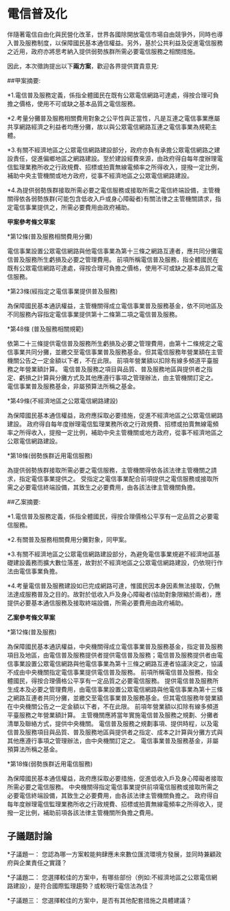 # 電信普及化

伴隨著電信自由化與民營化改革，世界各國除開放電信市場自由競爭外，同時也導入普及服務制度，以保障國民基本通信權益。另外，基於公共利益及促進電信服務之近用，政府亦將思考納入提供弱勢族群所需必要電信服務之相關措施。

因此，本次徵詢提出以下**兩方案**，歡迎各界提供寶貴意見:

##甲案摘要: <br> 

*1.電信普及服務定義，係指全體國民在既有公眾電信網路可達處，得按合理可負擔之價格，使用不可或缺之基本品質之電信服務。

*2.考量分攤普及服務相關費用對象之公平性與正當性，凡是互連之電信事業應屬共享網路經濟之利益者均應分攤，故以與公眾電信網路互連之電信事業為規範主體。

*3.有關不經濟地區之公眾電信網路建設部分，政府亦負有承擔公眾電信網路之建設責任，促進偏鄉地區之網路建設。至於建設經費來源，由政府得自每年度辦理電信監理業務所收之行政規費、招標或拍賣無線電頻率之所得收入，提撥一定比例，補助中央主管機關或地方政府，從事不經濟地區之公眾電信網路建設。

*4.為提供弱勢族群接取所需必要之電信服務或接取所需之電信終端設備，主管機關得依各弱勢族群(可能包含低收入戶或身心障礙者)有關法律之主管機關請求，指定電信事業提供之，所需必要費用由政府補助。

**甲案參考條文草案**

*第12條(普及服務相關費用分攤)

電信事業設置公眾電信網路與他電信事業為第十三條之網路互連者，應共同分攤電信普及服務所生虧損及必要之管理費用。
前項所稱電信普及服務，指全體國民在既有公眾電信網路可達處，得按合理可負擔之價格，使用不可或缺之基本品質之電信服務。

*第23條(經指定之電信事業提供普及服務)  

為保障國民基本通訊權益，主管機關得成立電信事業普及服務基金，依不同地區及不同服務內容指定電信事業提供第十二條第二項之電信普及服務。


*第48條 (普及服務相關規範) 

依第二十三條提供電信普及服務所生虧損及必要之管理費用，由第十二條規定之電信事業共同分攤，並繳交至電信事業普及服務基金。但其電信服務年營業額在主管機關公告之一定金額以下者，不在此限。
前項年營業額以扣除有線多頻道平臺服務之年營業額計算。
電信普及服務之項目與品質、普及服務地區與提供者之指定、虧損之計算與分攤方式及其他應遵行事項之管理辦法，由主管機關訂定之。
電信事業普及服務基金，非屬預算法所稱之基金。

*第49條(不經濟地區之公眾電信網路建設)  

為保障國民基本通信權益，政府應採取必要措施，促進不經濟地區之公眾電信網路建設。
政府得自每年度辦理電信監理業務所收之行政規費、招標或拍賣無線電頻率之所得收入，提撥一定比例，補助中央主管機關或地方政府，從事不經濟地區之公眾電信網路建設。

*第18條(弱勢族群近用電信服務)  

為提供弱勢族群接取所需必要之電信服務，主管機關得依各該法律主管機關之請求，指定電信事業提供之。
受指定之電信事業配合前項提供之電信服務或接取所需之必要電信終端設備，其致生之必要費用，由各該法律主管機關負擔。


##乙案摘要: <br> 

*1.電信普及服務定義，係指全體國民，得按合理價格公平享有一定品質之必要電信服務。

*2.有關普及服務相關費用分攤對象，同甲案。

*3.有關不經濟地區之公眾電信網路建設部分，為避免電信事業規避不經濟地區基礎建設義務而擴大數位落差，故對於不經濟地區之公眾電信網路建設，仍依現行作法由電信事業負擔。

*4.考量電信普及服務建設如已完成網路可達，惟國民因本身因素無法接取，仍無法達成服務普及之目的。故對於低收入戶及身心障礙者(協助對象限縮於兩者)，應提供必要基本通信服務及接取終端設備，所需必要費用由政府補助。

**乙案參考條文草案**

*第12條(普及服務)

為保障國民基本通訊權益，中央機關得成立電信事業普及服務基金，指定普及服務項目及地區，由電信普及服務提供者提供電信普及服務；電信普及服務提供者由電信事業設置公眾電信網路與他電信事業為第十三條之網路互連者協議決定之，協議不成由中央機關指定電信事業提供電信普及服務。
前項所稱電信普及服務，指全體國民，得按合理價格公平享有一定品質之必要電信服務。
提供電信普及服務所生成本及必要之管理費用，由電信事業設置公眾電信網路與他電信事業為第十三條之網路互連者共同分攤，並繳交至電信事業普及服務基金。但其電信服務年營業額在中央機關公告之一定金額以下者，不在此限。
前項年營業額以扣除有線多頻道平臺服務之年營業額計算。
主管機關應將當年實施電信普及服務之規劃、分攤者清單及聯絡方式，提供中央機關。
電信普及服務之規劃事項、提供時程，以及電信普及服務項目與品質、普及服務地區與提供者之指定、成本之計算與分攤方式與其他應遵行事項之管理辦法，由中央機關訂定之。
電信事業普及服務基金，非屬預算法所稱之基金。

*第18條(弱勢族群近用電信服務)　

為保障國民基本通信權益，政府應採取必要措施，促進低收入戶及身心障礙者接取所需必要之電信服務。
中央機關得指定電信事業提供前項電信服務或接取所需之必要電信終端設備，其致生之必要費用，由各該法律主管機關負擔之。
政府得自每年度辦理電信監理業務所收之行政規費、招標或拍賣無線電頻率之所得收入，提撥一定比例，補助前項各該法律主管機關所負擔之費用。


## 子議題討論

*子議題一： 您認為哪一方案較能夠肆應未來數位匯流環境方發展，並同時兼顧政府與企業責任之實踐？

*子議題二： 您選擇較佳的方案中，有哪些部份（例如:不經濟地區之公眾電信網路建設），是符合國際監理趨勢？或較現行電信法為佳？

*子議題三： 您選擇較佳的方案中，是否有其他配套措施之具體建議？
